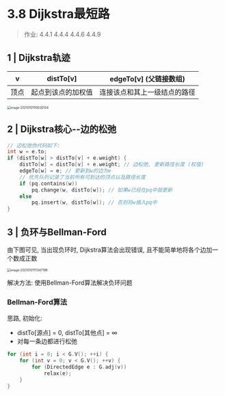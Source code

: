 # 3.8 Dijkstra最短路

> 作业: 4.4.1 4.4.4 4.4.6 4.4.9

## 1 | Dijkstra轨迹

| v    | distTo[v]          | edgeTo[v] (父链接数组)       |
| ---- | ------------------ | ---------------------------- |
| 顶点 | 起点到该点的加权值 | 连接该点和其上一级结点的路径 |

<img src="https://youpai.roccoshi.top/img/20210102192546.png" alt="image-20210101110030134" style="zoom:50%;" />

## 2 | Dijkstra核心--边的松弛

```cpp
// 边松弛伪代码如下:
int w = e.to;
if (distTo[w] > distTo[v] + e.weight) {
	distTo[w] = distTo[v] + e.weight; // 边松弛, 更新路径长度 (权值)
    edgeTo[w] = e; // 更新到w的边为e
    // 优先队列记录了当前所有可到达的顶点以及路径长度
    if (pq.contains(w)) 
        pq.change(w, distTo[w]); // 如果w已经在pq中就更新
    else 
        pq.insert(w, distTo[w]); // 否则将w插入pq中
}
```

## 3 | 负环与Bellman-Ford

由下图可见, 当出现负环时, Dijkstra算法会出现错误, 且不能简单地将各个边加一个数成正数

<img src="https://youpai.roccoshi.top/img/20210102192555.png" alt="image-20210101111347198" style="zoom: 50%;" />

解决方法: 使用Bellman-Ford算法解决负环问题

### Bellman-Ford算法

思路, 初始化:

- distTo[源点] = 0, distTo[其他点] = ∞
- 对每一条边都进行松弛 

```cpp
for (int i = 0; i < G.V(); ++i) {
    for (int v = 0; v < G.V(); ++v) {
		for (DirectedEdge e : G.adj(v))
            relax(e);
    }
}
```

